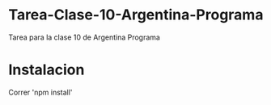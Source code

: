 # Tarea-Clase-10-Argentina-Programa
Tarea para la clase 10 de Argentina Programa
# Instalacion
Correr 'npm install'

